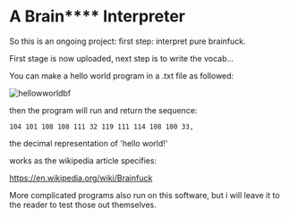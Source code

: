 # A Brain**** Interpreter

So this is an ongoing project: first step: interpret pure brainfuck. 

First stage is now uploaded, next step is to write the vocab...

You can make a hello world program in a .txt file as followed:

![hellowworldbf](https://user-images.githubusercontent.com/73109076/104725933-b44b2a80-572a-11eb-9fed-23d9df832e2c.png)

then the program will run and return the sequence:

    104 101 108 108 111 32 119 111 114 108 100 33,

the decimal representation of 'hello world!'

works as the wikipedia article specifies: 

https://en.wikipedia.org/wiki/Brainfuck

More complicated programs also run on this software, but i will leave it to the reader to test those out themselves.
